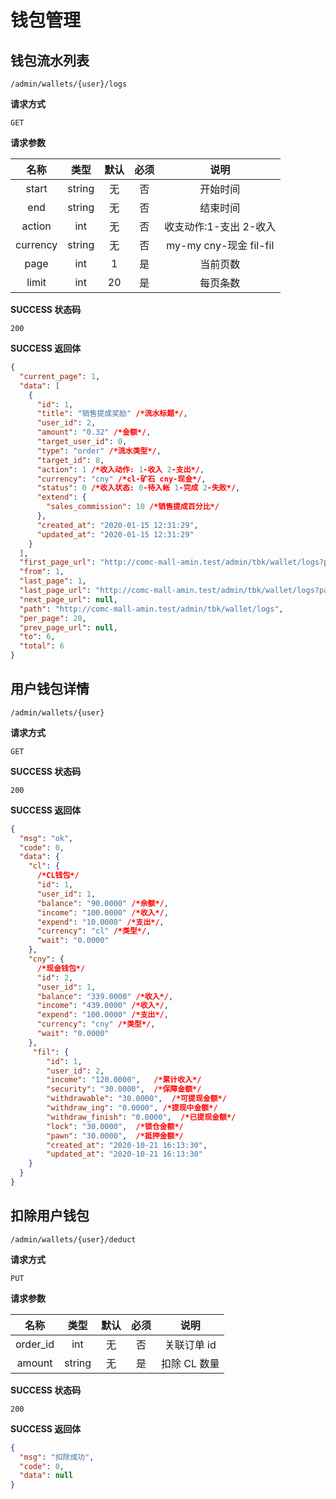 # 钱包管理

## 钱包流水列表

`/admin/wallets/{user}/logs`

**请求方式**

`GET`

**请求参数**

|   名称   |  类型  | 默认 | 必须 |          说明          |
| :------: | :----: | :--: | :--: | :--------------------: |
|  start   | string |  无  |  否  |        开始时间        |
|   end    | string |  无  |  否  |        结束时间        |
|  action  |  int   |  无  |  否  | 收支动作:1-支出 2-收入 |
| currency | string |  无  |  否  |    my-my cny-现金 fil-fil    |
|   page   |  int   |  1   |  是  |        当前页数        |
|  limit   |  int   |  20  |  是  |        每页条数        |

**SUCCESS 状态码**

`200`

**SUCCESS 返回体**

```json
{
  "current_page": 1,
  "data": [
    {
      "id": 1,
      "title": "销售提成奖励" /*流水标题*/,
      "user_id": 2,
      "amount": "0.32" /*金额*/,
      "target_user_id": 0,
      "type": "order" /*流水类型*/,
      "target_id": 8,
      "action": 1 /*收入动作: 1-收入 2-支出*/,
      "currency": "cny" /*cl-矿石 cny-现金*/,
      "status": 0 /*收入状态: 0-待入帐 1-完成 2-失败*/,
      "extend": {
        "sales_commission": 10 /*销售提成百分比*/
      },
      "created_at": "2020-01-15 12:31:29",
      "updated_at": "2020-01-15 12:31:29"
    }
  ],
  "first_page_url": "http://comc-mall-amin.test/admin/tbk/wallet/logs?page=1",
  "from": 1,
  "last_page": 1,
  "last_page_url": "http://comc-mall-amin.test/admin/tbk/wallet/logs?page=1",
  "next_page_url": null,
  "path": "http://comc-mall-amin.test/admin/tbk/wallet/logs",
  "per_page": 20,
  "prev_page_url": null,
  "to": 6,
  "total": 6
}
```

## 用户钱包详情

`/admin/wallets/{user}`

**请求方式**

`GET`

**SUCCESS 状态码**

`200`

**SUCCESS 返回体**

```json
{
  "msg": "ok",
  "code": 0,
  "data": {
    "cl": {
      /*CL钱包*/
      "id": 1,
      "user_id": 1,
      "balance": "90.0000" /*余额*/,
      "income": "100.0000" /*收入*/,
      "expend": "10.0000" /*支出*/,
      "currency": "cl" /*类型*/,
      "wait": "0.0000"
    },
    "cny": {
      /*现金钱包*/
      "id": 2,
      "user_id": 1,
      "balance": "339.0000" /*收入*/,
      "income": "439.0000" /*收入*/,
      "expend": "100.0000" /*支出*/,
      "currency": "cny" /*类型*/,
      "wait": "0.0000"
    },
     "fil": {
        "id": 1,
        "user_id": 2,
        "income": "120.0000",   /*累计收入*/
        "security": "30.0000",  /*保障金额*/
        "withdrawable": "30.0000",  /*可提现金额*/
        "withdraw_ing": "0.0000", /*提现中金额*/
        "withdraw_finish": "0.0000",  /*已提现金额*/
        "lock": "30.0000",  /*锁仓金额*/
        "pawn": "30.0000",  /*抵押金额*/
        "created_at": "2020-10-21 16:13:30",
        "updated_at": "2020-10-21 16:13:30"
    }
  }
}
```

## 扣除用户钱包

`/admin/wallets/{user}/deduct`

**请求方式**

`PUT`

**请求参数**

|   名称   |  类型  | 默认 | 必须 |     说明     |
| :------: | :----: | :--: | :--: | :----------: |
| order_id |  int   |  无  |  否  | 关联订单 id  |
|  amount  | string |  无  |  是  | 扣除 CL 数量 |

**SUCCESS 状态码**

`200`

**SUCCESS 返回体**

```json
{
  "msg": "扣除成功",
  "code": 0,
  "data": null
}
```
